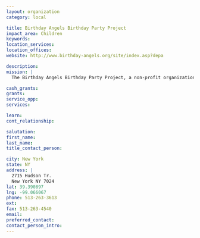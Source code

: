 ```yaml
---
layout: organization
category: local

title: Birthday Angels Birthday Party Project
impact_area: Children
keywords: 
location_services: 
location_offices: 
website: http://www.birthday-angels.org/site/index.asp?depa

description: 
mission: |
  The Birthday Angels Birthday Party Project, a non-profit organization, has set a goal to provide every child in Israel with his or her own birthday party. In 2006-2009, over 7000 underprivileged children celebrated their birthdays thanks to the Birthday Angels volunteers AND to your donations.

cash_grants: 
grants: 
service_opp: 
services: 

learn: 
cont_relationship: 

salutation: 
first_name: 
last_name: 
title_contact_person: 

city: New York
state: NY
address: |
  2715 Hudson Tr.  
  New York NY 7024
lat: 39.390897
lng: -99.066067
phone: 513-263-3613
ext: 
fax: 513-263-4540
email: 
preferred_contact: 
contact_person_intro: 
---
```

